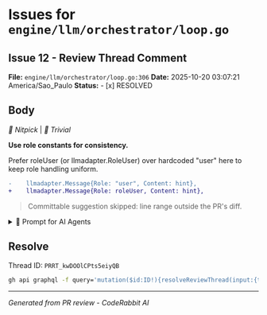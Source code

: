 # Issues for `engine/llm/orchestrator/loop.go`

## Issue 12 - Review Thread Comment

**File:** `engine/llm/orchestrator/loop.go:306`
**Date:** 2025-10-20 03:07:21 America/Sao_Paulo
**Status:** - [x] RESOLVED

## Body

_🧹 Nitpick_ | _🔵 Trivial_

**Use role constants for consistency.**

Prefer roleUser (or llmadapter.RoleUser) over hardcoded "user" here to keep role handling uniform.

```diff
-    llmadapter.Message{Role: "user", Content: hint},
+    llmadapter.Message{Role: roleUser, Content: hint},
```


> Committable suggestion skipped: line range outside the PR's diff.

<details>
<summary>🤖 Prompt for AI Agents</summary>

```
In engine/llm/orchestrator/loop.go around lines 293 to 306, the code appends a
message using the hardcoded role string "user"; replace that with the canonical
role constant (e.g. llmadapter.RoleUser or roleUser) to ensure consistency
across the codebase, update or add the necessary import/reference if not
present, and run a quick build to confirm no missing identifier errors.
```

</details>

<!-- fingerprinting:phantom:medusa:chinchilla -->

<!-- This is an auto-generated comment by CodeRabbit -->

## Resolve

Thread ID: `PRRT_kwDOOlCPts5eiyQB`

```bash
gh api graphql -f query='mutation($id:ID!){resolveReviewThread(input:{threadId:$id}){thread{isResolved}}}' -F id=PRRT_kwDOOlCPts5eiyQB
```

---
*Generated from PR review - CodeRabbit AI*
